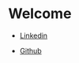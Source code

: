 # Welcome 
* [Linkedin](https://www.linkedin.com/in/kristine-zheng-4695201b2/)

* [Github](https://github.com/kristinezheng)

